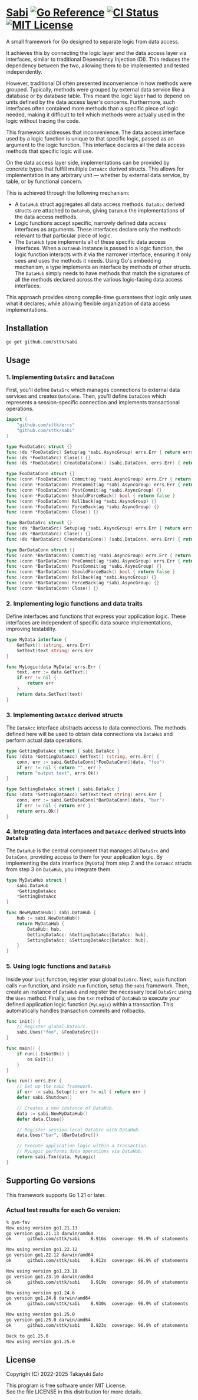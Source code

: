 # [Sabi][repo-url] [![Go Reference][pkg-dev-img]][pkg-dev-url] [![CI Status][ci-img]][ci-url] [![MIT License][mit-img]][mit-url]

A small framework for Go designed to separate logic from data access.

It achieves this by connecting the logic layer and the data access layer via interfaces, similar to traditional Dependency Injection (DI).
This reduces the dependency between the two, allowing them to be implemented and tested independently.

However, traditional DI often presented inconvenience in how methods were grouped.
Typically, methods were grouped by external data service like a database or by database table.
This meant the logic layer had to depend on units defined by the data access layer's concerns.
Furthermore, such interfaces often contained more methods than a specific piece of logic needed, making it
difficult to tell which methods were actually used in the logic without tracing the code.

This framework addresses that inconvenience.
The data access interface used by a logic function is unique to that specific logic, passed as an argument
to the logic function.
This interface declares all the data access methods that specific logic will use.

On the data access layer side, implementations can be provided by concrete types that fulfill multiple `DataAcc` derived structs.
This allows for implementation in any arbitrary unit — whether by external data service, by table,
or by functional concern.

This is achieved through the following mechanism:

* A `DataHub` struct aggregates all data access methods.
  `DataAcc` derived structs are attached to `DataHub`, giving `DataHub` the implementations of
  the data access methods.
* Logic functions accept specific, narrowly defined data access interfaces as arguments.
  These interfaces declare only the methods relevant to that particular piece of logic.
* The `DataHub` type implements all of these specific data access interfaces. When a `DataHub`
  instance is passed to a logic function, the logic function interacts with it via the narrower
  interface, ensuring it only sees and uses the methods it needs. 
  Using Go's embedding mechanism, a type implements an interface by methods of other structs.
  The `DataHub` simply needs to have methods that match the signatures of all the methods declared
  across the various logic-facing data access interfaces.

This approach provides strong compile-time guarantees that logic only uses what it declares, while
allowing flexible organization of data access implementations.

## Installation

```sh
go get github.com/sttk/sabi
```

## Usage

### 1. Implementing `DataSrc` and `DataConn`

First, you'll define `DataSrc` which manages connections to external data services and creates
`DataConn`.
Then, you'll define `DataConn` which represents a session-specific connection and implements
transactional operations.

```go
import (
    "github.com/sttk/errs"
    "github.com/sttk/sabi"
)

type FooDataSrc struct {}
func (ds *FooDataSrc) Setup(ag *sabi.AsyncGroup) errs.Err { return errs.Ok() }
func (ds *FooDataSrc) Close() {}
func (ds *FooDataSrc) CreateDataConn() (sabi.DataConn, errs.Err) { return &FooDataConn{}, errs.Ok() }

type FooDataConn struct {}
func (conn *FooDataConn) Commit(ag *sabi.AsyncGroup) errs.Err { return errs.Ok() }
func (conn *FooDataConn) PreCommit(ag *sabi.AsyncGroup) errs.Err { return errs.Ok() }
func (conn *FooDataConn) PostCommit(ag *sabi.AsyncGroup) {}
func (conn *FooDataConn) ShouldForceBack() bool { return false }
func (conn *FooDataConn) Rollback(ag *sabi.AsyncGroup) {}
func (conn *FooDataConn) ForceBack(ag *sabi.AsyncGroup) {}
func (conn *FooDataConn) Close() {}

type BarDataSrc struct {}
func (ds *BarDataSrc) Setup(ag *sabi.AsyncGroup) errs.Err { return errs.Ok() }
func (ds *BarDataSrc) Close() {}
func (ds *BarDataSrc) CreateDataConn() (sabi.DataConn, errs.Err) { return &BarDataConn{}, errs.Ok() }

type BarDataConn struct {}
func (conn *BarDataConn) Commit(ag *sabi.AsyncGroup) errs.Err { return errs.Ok() }
func (conn *BarDataConn) PreCommit(ag *sabi.AsyncGroup) errs.Err { return errs.Ok() }
func (conn *BarDataConn) PostCommit(ag *sabi.AsyncGroup) {}
func (conn *BarDataConn) ShouldForceBack() bool { return false }
func (conn *BarDataConn) Rollback(ag *sabi.AsyncGroup) {}
func (conn *BarDataConn) ForceBack(ag *sabi.AsyncGroup) {}
func (conn *BarDataConn) Close() {}
```

### 2. Implementing logic functions and data traits

Define interfaces and functions that express your application logic.
These interfaces are independent of specific data source implementations, improving testability.

```go
type MyData interface {
    GetText() (string, errs.Err)
    SetText(text string) errs.Err
}

func MyLogic(data MyData) errs.Err {
    text, err := data.GetText()
    if err != nil {
        return err
    }
    return data.SetText(text)
}
```

### 3. Implementing `DataAcc` derived structs

The `DataAcc` interface abstracts access to data connections.
The methods defined here will be used to obtain data connections via `DataHub` and perform
actual data operations.

```go
type GettingDataAcc struct { sabi.DataAcc }
func (data *GettingDataAcc) GetText() (string, errs.Err) {
    conn, err := sabi.GetDataConn[*FooDataConn](data, "foo")
    if err != nil { return "", err }
    return "output text", errs.Ok()
}

type SettingDataAcc struct { sabi.DataAcc }
func (data *SettingDataAcc) SetText(text string) errs.Err {
    conn, err := sabi.GetDataConn[*BarDataConn](data, "bar")
    if err != nil { return err }
    return errs.Ok()
}
```

### 4. Integrating data interfaces and `DataAcc` derived structs into `DataHub`

The `DataHub` is the central component that manages all `DataSrc` and `DataConn`,
providing access to them for your application logic.
By implementing the data interface (`MyData`) from step 2 and the `DataAcc` structs
from step 3 on `DataHub`, you integrate them.

```go
type MyDataHub struct {
    sabi.DataHub
    *GettingDataAcc
    *SettingDataAcc
}

func NewMyDataHub() sabi.DataHub {
    hub := sabi.NewDataHub()
    return MyDataHub {
        DataHub: hub,
        GettingDataAcc: &GettingDataAcc{DataAcc: hub},
        SettingDataAcc: &SettingDataAcc{DataAcc: hub},
    }
}
```

### 5. Using logic functions and `DataHub`

Inside your `init` function, register your global `DataSrc`.
Next, `main` function calls `run` function, and inside `run` function, setup the `sabi` framework.
Then, create an instance of `DataHub` and register the necessary local `DataSrc` using
the `Uses` method.
Finally, use the `txn` method of `DataHub` to execute your defined application logic
function (`MyLogic`) within a transaction.
This automatically handles transaction commits and rollbacks.

```go
func init() {
    // Register global DataSrc.
    sabi.Uses("foo", &FooDataSrc{})
}

func main() {
    if run().IsNotOk() {
        os.Exit(1)
    }
}

func run() errs.Err {
    // Set up the sabi framework.
    if err := sabi.Setup(); err != nil { return err }
    defer sabi.Shutdown()

    // Creates a new instance of DataHub.
    data := sabi.NewMyDataHub()
    defer data.Close()

    // Register session-local DataSrc with DataHub.
    data.Uses("bar", &BarDataSrc{})

    // Execute application logic within a transaction.
    // MyLogic performs data operations via DataHub.
    return sabi.Txn(data, MyLogic)
}
```

## Supporting Go versions

This framework supports Go 1.21 or later.

### Actual test results for each Go version:

```sh
% gvm-fav
Now using version go1.21.13
go version go1.21.13 darwin/amd64
ok  	github.com/sttk/sabi	8.916s	coverage: 96.9% of statements

Now using version go1.22.12
go version go1.22.12 darwin/amd64
ok  	github.com/sttk/sabi	8.912s	coverage: 96.9% of statements

Now using version go1.23.10
go version go1.23.10 darwin/amd64
ok  	github.com/sttk/sabi	8.919s	coverage: 96.9% of statements

Now using version go1.24.6
go version go1.24.6 darwin/amd64
ok  	github.com/sttk/sabi	8.930s	coverage: 96.9% of statements

Now using version go1.25.0
go version go1.25.0 darwin/amd64
ok  	github.com/sttk/sabi	8.923s	coverage: 96.9% of statements

Back to go1.25.0
Now using version go1.25.0
```

## License

Copyright (C) 2022-2025 Takayuki Sato

This program is free software under MIT License.<br>
See the file LICENSE in this distribution for more details.


[repo-url]: https://github.com/sttk/sabi
[pkg-dev-img]: https://pkg.go.dev/badge/github.com/sttk/sabi.svg
[pkg-dev-url]: https://pkg.go.dev/github.com/sttk/sabi
[ci-img]: https://github.com/sttk/sabi/actions/workflows/go.yml/badge.svg?branch=main
[ci-url]: https://github.com/sttk/sabi/actions?query=branch%3Amain
[mit-img]: https://img.shields.io/badge/license-MIT-green.svg
[mit-url]: https://opensource.org/licenses/MIT
